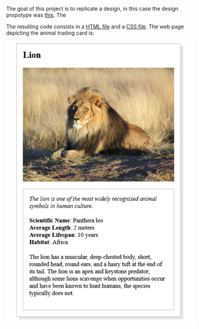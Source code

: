 The goal of this project is to replicate a design, in this case the design propotype was [this](https://github.com/pfrazao/udacity-introduction-to-programming/blob/main/02%20CSS/design-prototype.png). The 

The resulting code consists in a [HTML file](https://github.com/pfrazao/udacity-introduction-to-programming/blob/main/02%20CSS/card.html) and a [CSS file](https://github.com/pfrazao/udacity-introduction-to-programming/blob/main/02%20CSS/style.html). The web page depicting the animal trading card is:

![alt text](https://github.com/pfrazao/udacity-introduction-to-programming/blob/main/02%20CSS/animal_trading_card.jpg)
